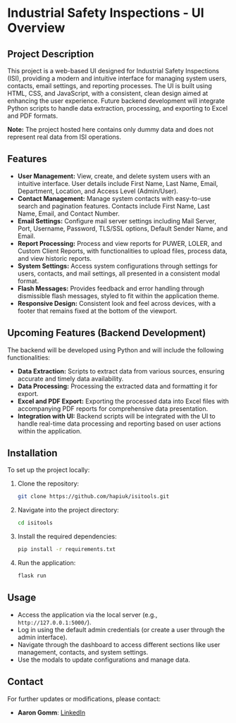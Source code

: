 # Industrial Safety Inspections - UI Overview

## Project Description

This project is a web-based UI designed for Industrial Safety Inspections (ISI), providing a modern and intuitive interface for managing system users, contacts, email settings, and reporting processes. The UI is built using HTML, CSS, and JavaScript, with a consistent, clean design aimed at enhancing the user experience. Future backend development will integrate Python scripts to handle data extraction, processing, and exporting to Excel and PDF formats.

**Note:** The project hosted here contains only dummy data and does not represent real data from ISI operations.

## Features

- **User Management:** View, create, and delete system users with an intuitive interface. User details include First Name, Last Name, Email, Department, Location, and Access Level (Admin/User).
- **Contact Management:** Manage system contacts with easy-to-use search and pagination features. Contacts include First Name, Last Name, Email, and Contact Number.
- **Email Settings:** Configure mail server settings including Mail Server, Port, Username, Password, TLS/SSL options, Default Sender Name, and Email.
- **Report Processing:** Process and view reports for PUWER, LOLER, and Custom Client Reports, with functionalities to upload files, process data, and view historic reports.
- **System Settings:** Access system configurations through settings for users, contacts, and mail settings, all presented in a consistent modal format.
- **Flash Messages:** Provides feedback and error handling through dismissible flash messages, styled to fit within the application theme.
- **Responsive Design:** Consistent look and feel across devices, with a footer that remains fixed at the bottom of the viewport.

## Upcoming Features (Backend Development)

The backend will be developed using Python and will include the following functionalities:

- **Data Extraction:** Scripts to extract data from various sources, ensuring accurate and timely data availability.
- **Data Processing:** Processing the extracted data and formatting it for export.
- **Excel and PDF Export:** Exporting the processed data into Excel files with accompanying PDF reports for comprehensive data presentation.
- **Integration with UI:** Backend scripts will be integrated with the UI to handle real-time data processing and reporting based on user actions within the application.

## Installation

To set up the project locally:

1. Clone the repository:

    ```bash
    git clone https://github.com/hapiuk/isitools.git
    ```

2. Navigate into the project directory:

    ```bash
    cd isitools
    ```

3. Install the required dependencies:

    ```bash
    pip install -r requirements.txt
    ```

4. Run the application:

    ```bash
    flask run
    ```

## Usage

- Access the application via the local server (e.g., `http://127.0.0.1:5000/`).
- Log in using the default admin credentials (or create a user through the admin interface).
- Navigate through the dashboard to access different sections like user management, contacts, and system settings.
- Use the modals to update configurations and manage data.

## Contact

For further updates or modifications, please contact:
- **Aaron Gomm**: [LinkedIn](https://www.linkedin.com/in/aaron-gomm-b8880868/)
